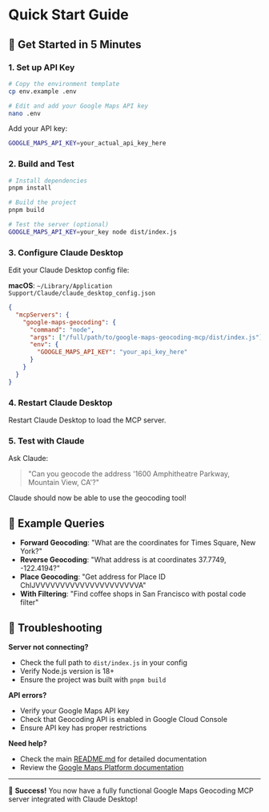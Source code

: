 # Quick Start Guide

## 🚀 Get Started in 5 Minutes

### 1. Set up API Key

```bash
# Copy the environment template
cp env.example .env

# Edit and add your Google Maps API key
nano .env
```

Add your API key:

```bash
GOOGLE_MAPS_API_KEY=your_actual_api_key_here
```

### 2. Build and Test

```bash
# Install dependencies
pnpm install

# Build the project
pnpm build

# Test the server (optional)
GOOGLE_MAPS_API_KEY=your_key node dist/index.js
```

### 3. Configure Claude Desktop

Edit your Claude Desktop config file:

**macOS**: `~/Library/Application Support/Claude/claude_desktop_config.json`

```json
{
  "mcpServers": {
    "google-maps-geocoding": {
      "command": "node",
      "args": ["/full/path/to/google-maps-geocoding-mcp/dist/index.js"],
      "env": {
        "GOOGLE_MAPS_API_KEY": "your_api_key_here"
      }
    }
  }
}
```

### 4. Restart Claude Desktop

Restart Claude Desktop to load the MCP server.

### 5. Test with Claude

Ask Claude:

> "Can you geocode the address '1600 Amphitheatre Parkway, Mountain View, CA'?"

Claude should now be able to use the geocoding tool!

## 📍 Example Queries

- **Forward Geocoding**: "What are the coordinates for Times Square, New York?"
- **Reverse Geocoding**: "What address is at coordinates 37.7749, -122.4194?"
- **Place Geocoding**: "Get address for Place ID ChIJVVVVVVVVVVVVVVVVVVVVVA"
- **With Filtering**: "Find coffee shops in San Francisco with postal code filter"

## 🔧 Troubleshooting

**Server not connecting?**

- Check the full path to `dist/index.js` in your config
- Verify Node.js version is 18+
- Ensure the project was built with `pnpm build`

**API errors?**

- Verify your Google Maps API key
- Check that Geocoding API is enabled in Google Cloud Console
- Ensure API key has proper restrictions

**Need help?**

- Check the main [README.md](README.md) for detailed documentation
- Review the [Google Maps Platform documentation](https://developers.google.com/maps/documentation/geocoding/overview)

---

🎉 **Success!** You now have a fully functional Google Maps Geocoding MCP server integrated with Claude Desktop!
